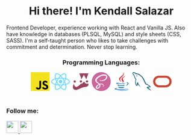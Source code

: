 <div align="center">
   <h1>Hi there! I'm Kendall Salazar</h1> 
</div>

<p>
Frontend Developer, experience working with React and Vanilla JS. Also have knowledge in databases (PLSQL, MySQL) and style sheets (CSS, SASS). I'm a self-taught person who likes to take challenges with commitment and determination. Never stop learning.
</p>

<div align="center">
   <h3>Programming Languages:</h3>
   <img src="https://github.com/salazarkendall/salazarkendall/blob/master/images/js-logo.png" alt="Javascript" width="50" height="50" />
   <img src="https://github.com/salazarkendall/salazarkendall/blob/master/images/react-logo.png" alt="React" width="50" height="50" />
   <img src="https://github.com/salazarkendall/salazarkendall/blob/master/images/jest-logo.png" alt="Jest" width="50" height='50' />
   <img src="https://github.com/salazarkendall/salazarkendall/blob/master/images/sass-logo.png" alt="Sass" width="50" height="50" />
   <img src="https://github.com/salazarkendall/salazarkendall/blob/master/images/java-logo.png" alt="Java" width="50" height="50" />
   <img src="https://github.com/salazarkendall/salazarkendall/blob/master/images/mysql-logo.png" alt="MySql" width="50" height="50" />
   <img src="https://github.com/salazarkendall/salazarkendall/blob/master/images/oracle-logo.png" alt="Oracle" width="50" height="50" />
</div>

<br>

<div align="center"></div>
   <h3>Follow me:</h3>
   <a href="https://www.linkedin.com/in/salazarkendall/">
      <img src="https://github.com/gauravghongde/social-icons/blob/master/PNG/White/LinkedIN_white.png" width="32" height="32"/>
   </a>
   <a href="mailto:kendallsalazarvargas@gmail.com">
      <img src="https://github.com/gauravghongde/social-icons/blob/master/PNG/White/Gmail_white.png" width="32" height="32"/>
   </a>
</div>
